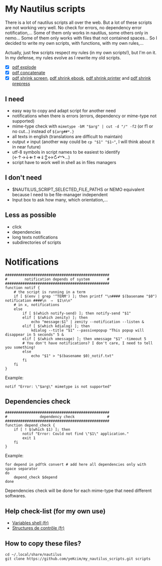 # My Nautilus scripts

There is a lot of nautilus scripts all over the web. But a lot of these scripts are not working very well. No check for errors, no dependency error notification,… Some of them only works in nautilus, some others only in nemo… Some of them only works with files that not contained spaces… So I decided to write my own scripts, with functions, with my own rules,…

Actually, just few scripts respect my rules (in my own scripts!), but I'm on it. In my defense, my rules evolve as I rewrite my old scripts.

- [x] [pdf explode](https://github.com/yeKcim/my_nautilus_scripts/blob/master/pdf/explode)
- [x] [pdf concatenate](https://github.com/yeKcim/my_nautilus_scripts/blob/master/pdf/concatenate)
- [x] [pdf shrink screen](https://github.com/yeKcim/my_nautilus_scripts/blob/master/pdf/shrink1%20%5Bscreen%5D%20(pics72dpi)), [pdf shrink ebook](https://github.com/yeKcim/my_nautilus_scripts/blob/master/pdf/shrink2%20%5Bebook%5D%20(pics150dpi)), [pdf shrink printer](https://github.com/yeKcim/my_nautilus_scripts/blob/master/pdf/shrink3%20%5Bprinter%5D%20(pics300dpi)) and [pdf shrink prepress](https://github.com/yeKcim/my_nautilus_scripts/blob/master/pdf/shrink4%20%5Bprepress%5D%20(pics300dpi))

## I need

* easy way to copy and adapt script for another need
* notifications when there is errors (errors, dependency or mime-type not supported)
* mime-type check with `mimetype -bM "$arg" | cut -d "/" -f2` (or f1 or no cut…) instead of `${arg##*.}`
* all texts in english (translations are difficult to maintain)
* output ≠ input (another way could be `cp "$1" "$1~"`, I will think about it in near future)
* utf-8 symbols in script names to be easiest to identify (←↑→↓⇐⇑⇒⇓↕↔↻↶↷…)
* script have to work well in shell as in files managers

## I don't need

* $NAUTILUS_SCRIPT_SELECTED_FILE_PATHS or NEMO equivalent because I need to be file-manager independent
* Input box to ask how many, which orientation,…

## Less as possible

* click
* dependencies
* long texts notifications
* subdirectories of scripts

# Notifications

    ################################################
    #        notification depends of system        #
    ################################################
    function notif { 
        # the script is running in a term
        if [ $(env | grep '^TERM') ]; then printf "\n#### $(basename "$0") notification ####\n  ⇒  $1\n\n"
        # in x, notifications
        else
            if [ $(which notify-send) ]; then notify-send "$1"
            elif [ $(which zenity) ]; then
                echo "message:$1" | zenity --notification --listen &
            elif [ $(which kdialog) ]; then
                kdialog --title "$1" --passivepopup "This popup will disappear in 5 seconds" 5 &
            elif [ $(which xmessage) ]; then xmessage "$1" -timeout 5
            # You don't have notifications? I don't care, I need to tell you something!
            else
                echo "$1" > "$(basename $0)_notif.txt"
            fi
        fi
    }

Example:

    notif "Error: \"$arg\" mimetype is not supported"

## Dependencies check

    ################################################
    #               dependency check               #
    ################################################
    function depend_check {
        if [ ! $(which $1) ]; then
            notif "Error: Could not find \"$1\" application."
            exit 1
        fi
    }

Example:

    for depend in pdftk convert # add here all dependencies only with space separator
    do
        depend_check $depend
    done

Dependencies check will be done for each mime-type that need different softwares.

## Help check-list (for my own use)

* [Variables shell (fr)](http://michel.mauny.net/sii/variables-shell.html)
* [Structures de contrôle (fr)](http://aral.iut-rodez.fr/fr/sanchis/enseignement/bash/ar01s10.html)

## How to copy these files?
    cd ~/.local/share/nautilus
    git clone https://github.com/yeKcim/my_nautilus_scripts.git scripts
